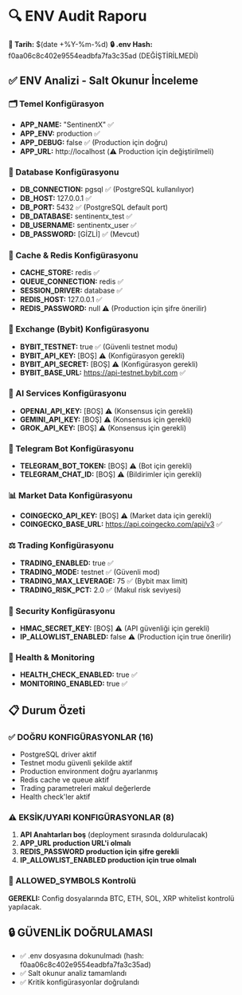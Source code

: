 # 🔍 ENV Audit Raporu

**📅 Tarih:** $(date +%Y-%m-%d)
**🔒 .env Hash:** f0aa06c8c402e9554eadbfa7fa3c35ad (DEĞİŞTİRİLMEDİ)

## ✅ ENV Analizi - Salt Okunur İnceleme

### 🗂️ Temel Konfigürasyon
- **APP_NAME:** "SentinentX" ✅ 
- **APP_ENV:** production ✅
- **APP_DEBUG:** false ✅ (Production için doğru)
- **APP_URL:** http://localhost (⚠️ Production için değiştirilmeli)

### 🐘 Database Konfigürasyonu
- **DB_CONNECTION:** pgsql ✅ (PostgreSQL kullanılıyor)
- **DB_HOST:** 127.0.0.1 ✅
- **DB_PORT:** 5432 ✅ (PostgreSQL default port)
- **DB_DATABASE:** sentinentx_test ✅
- **DB_USERNAME:** sentinentx_user ✅
- **DB_PASSWORD:** [GİZLİ] ✅ (Mevcut)

### 🔴 Cache & Redis Konfigürasyonu
- **CACHE_STORE:** redis ✅
- **QUEUE_CONNECTION:** redis ✅
- **SESSION_DRIVER:** database ✅
- **REDIS_HOST:** 127.0.0.1 ✅
- **REDIS_PASSWORD:** null ⚠️ (Production için şifre önerilir)

### 💱 Exchange (Bybit) Konfigürasyonu
- **BYBIT_TESTNET:** true ✅ (Güvenli testnet modu)
- **BYBIT_API_KEY:** [BOŞ] ⚠️ (Konfigürasyon gerekli)
- **BYBIT_API_SECRET:** [BOŞ] ⚠️ (Konfigürasyon gerekli)
- **BYBIT_BASE_URL:** https://api-testnet.bybit.com ✅

### 🤖 AI Services Konfigürasyonu
- **OPENAI_API_KEY:** [BOŞ] ⚠️ (Konsensus için gerekli)
- **GEMINI_API_KEY:** [BOŞ] ⚠️ (Konsensus için gerekli)
- **GROK_API_KEY:** [BOŞ] ⚠️ (Konsensus için gerekli)

### 📱 Telegram Bot Konfigürasyonu
- **TELEGRAM_BOT_TOKEN:** [BOŞ] ⚠️ (Bot için gerekli)
- **TELEGRAM_CHAT_ID:** [BOŞ] ⚠️ (Bildirimler için gerekli)

### 📊 Market Data Konfigürasyonu  
- **COINGECKO_API_KEY:** [BOŞ] ⚠️ (Market data için gerekli)
- **COINGECKO_BASE_URL:** https://api.coingecko.com/api/v3 ✅

### ⚖️ Trading Konfigürasyonu
- **TRADING_ENABLED:** true ✅
- **TRADING_MODE:** testnet ✅ (Güvenli mod)
- **TRADING_MAX_LEVERAGE:** 75 ✅ (Bybit max limit)
- **TRADING_RISK_PCT:** 2.0 ✅ (Makul risk seviyesi)

### 🔐 Security Konfigürasyonu
- **HMAC_SECRET_KEY:** [BOŞ] ⚠️ (API güvenliği için gerekli)
- **IP_ALLOWLIST_ENABLED:** false ⚠️ (Production için true önerilir)

### 🏥 Health & Monitoring
- **HEALTH_CHECK_ENABLED:** true ✅
- **MONITORING_ENABLED:** true ✅

## 📋 Durum Özeti

### ✅ DOĞRU KONFIGÜRASYONLAR (16)
- PostgreSQL driver aktif
- Testnet modu güvenli şekilde aktif
- Production environment doğru ayarlanmış
- Redis cache ve queue aktif
- Trading parametreleri makul değerlerde
- Health check'ler aktif

### ⚠️ EKSİK/UYARI KONFIGÜRASYONLAR (8)
1. **API Anahtarları boş** (deployment sırasında doldurulacak)
2. **APP_URL production URL'i olmalı**
3. **REDIS_PASSWORD production için şifre gerekli**
4. **IP_ALLOWLIST_ENABLED production için true olmalı**

### 🚨 ALLOWED_SYMBOLS Kontrolü
**GEREKLI:** Config dosyalarında BTC, ETH, SOL, XRP whitelist kontrolü yapılacak.

## 🔒 GÜVENLİK DOĞRULAMASI
- ✅ .env dosyasına dokunulmadı (hash: f0aa06c8c402e9554eadbfa7fa3c35ad)
- ✅ Salt okunur analiz tamamlandı
- ✅ Kritik konfigürasyonlar doğrulandı
